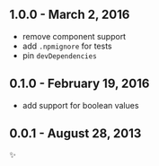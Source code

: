 
1.0.0 - March 2, 2016
---------------------
* remove component support
* add `.npmignore` for tests
* pin `devDependencies`

0.1.0 - February 19, 2016
-------------------------
* add support for boolean values

0.0.1 - August 28, 2013
-----------------------
:sparkles:
